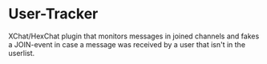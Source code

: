 User-Tracker
============

XChat/HexChat plugin that monitors messages in joined channels and fakes a JOIN-event in case a message was received by a user that isn't in the userlist.
